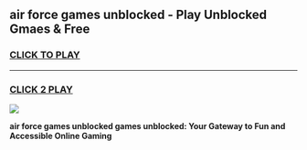 
## air force games unblocked - Play Unblocked Gmaes & Free
<h3>
<a href="https://news.freeplayer.one?title=air_force_games_unblocked&ref=16F">CLICK TO PLAY</a></h3>
<hr>

<h3>
<a href="https://news.freeplayer.one?title=air_force_games_unblocked&ref=16F">CLICK 2 PLAY</a>
  
</h3>

<a href="https://news.freeplayer.one?title=air_force_games_unblocked&ref=16F/"><img src="https://clearcache.store/games.png"></a>


**air force games unblocked games unblocked: Your Gateway to Fun and Accessible Online Gaming**
